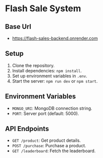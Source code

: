 # Flash Sale System

## Base Url

- https://flash-sales-backend.onrender.com

## Setup

1. Clone the repository.
2. Install dependencies: `npm install`.
3. Set up environment variables in `.env`.
4. Start the server: `npm run dev` or `npm start`.

## Environment Variables

- `MONGO_URI`: MongoDB connection string.
- `PORT`: Server port (default: 5000).

## API Endpoints

- `GET /product`: Get product details.
- `POST /purchase`: Purchase a product.
- `GET /leaderboard`: Fetch the leaderboard.
